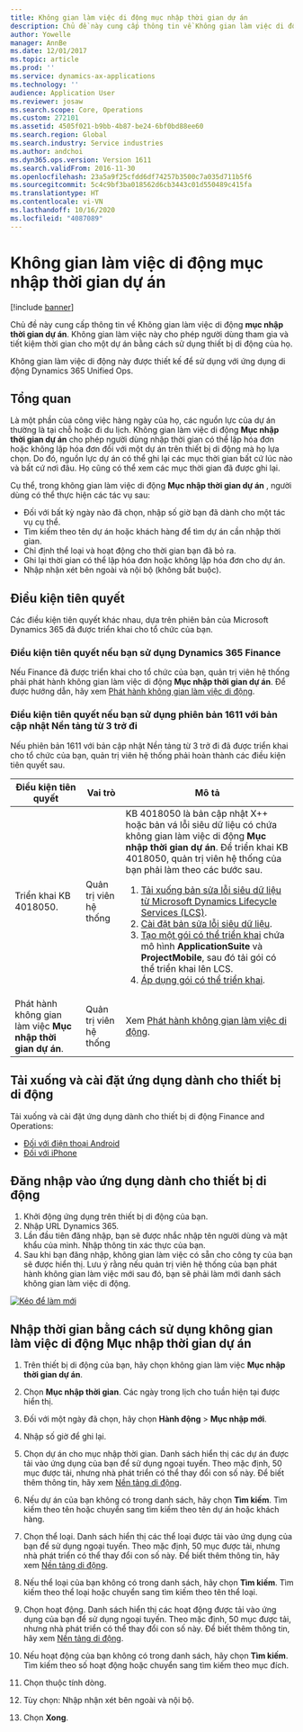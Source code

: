 ```yaml
---
title: Không gian làm việc di động mục nhập thời gian dự án
description: Chủ đề này cung cấp thông tin về Không gian làm việc di động mục nhập thời gian dự án. Không gian làm việc này cho phép người dùng tham gia và tiết kiệm thời gian cho một dự án bằng cách sử dụng thiết bị di động của họ.
author: Yowelle
manager: AnnBe
ms.date: 12/01/2017
ms.topic: article
ms.prod: ''
ms.service: dynamics-ax-applications
ms.technology: ''
audience: Application User
ms.reviewer: josaw
ms.search.scope: Core, Operations
ms.custom: 272101
ms.assetid: 4505f021-b9bb-4b87-be24-6bf0bd88ee60
ms.search.region: Global
ms.search.industry: Service industries
ms.author: andchoi
ms.dyn365.ops.version: Version 1611
ms.search.validFrom: 2016-11-30
ms.openlocfilehash: 23a5a9f25cfdd6df74257b3500c7a035d711b5f6
ms.sourcegitcommit: 5c4c9bf3ba018562d6cb3443c01d550489c415fa
ms.translationtype: HT
ms.contentlocale: vi-VN
ms.lasthandoff: 10/16/2020
ms.locfileid: "4087089"
---
```

# <a name="project-time-entry-mobile-workspace"></a>Không gian làm việc di động mục nhập thời gian dự án

[!include [banner](../includes/banner.md)]

Chủ đề này cung cấp thông tin về Không gian làm việc di động **mục nhập thời gian dự án**. Không gian làm việc này cho phép người dùng tham gia và tiết kiệm thời gian cho một dự án bằng cách sử dụng thiết bị di động của họ.

Không gian làm việc di động này được thiết kế để sử dụng với ứng dụng di động Dynamics 365 Unified Ops. 

## <a name="overview"></a>Tổng quan
Là một phần của công việc hàng ngày của họ, các nguồn lực của dự án thường là tại chỗ hoặc đi du lịch. Không gian làm việc di động **Mục nhập thời gian dự án** cho phép người dùng nhập thời gian có thể lập hóa đơn hoặc không lập hóa đơn đối với một dự án trên thiết bị di động mà họ lựa chọn. Do đó, nguồn lực dự án có thể ghi lại các mục thời gian bất cứ lúc nào và bất cứ nơi đâu. Họ cũng có thể xem các mục thời gian đã được ghi lại. 

Cụ thể, trong không gian làm việc di động **Mục nhập thời gian dự án** , người dùng có thể thực hiện các tác vụ sau:

-   Đối với bất kỳ ngày nào đã chọn, nhập số giờ bạn đã dành cho một tác vụ cụ thể.
-   Tìm kiếm theo tên dự án hoặc khách hàng để tìm dự án cần nhập thời gian.
-   Chỉ định thể loại và hoạt động cho thời gian bạn đã bỏ ra.
-   Ghi lại thời gian có thể lập hóa đơn hoặc không lập hóa đơn cho dự án.
-   Nhập nhận xét bên ngoài và nội bộ (không bắt buộc).

## <a name="prerequisites"></a>Điều kiện tiên quyết
Các điều kiện tiên quyết khác nhau, dựa trên phiên bản của Microsoft Dynamics 365 đã được triển khai cho tổ chức của bạn.

### <a name="prerequisites-if-you-use-dynamics-365-finance"></a>Điều kiện tiên quyết nếu bạn sử dụng Dynamics 365 Finance
Nếu Finance đã được triển khai cho tổ chức của bạn, quản trị viên hệ thống phải phát hành không gian làm việc di động **Mục nhập thời gian dự án**. Để được hướng dẫn, hãy xem [Phát hành không gian làm việc di động](https://docs.microsoft.com/dynamics365/fin-ops-core/dev-itpro/mobile-apps/publish-mobile-workspace).

### <a name="prerequisites-if-you-use-version-1611-with-platform-update-3-or-later"></a>Điều kiện tiên quyết nếu bạn sử dụng phiên bản 1611 với bản cập nhật Nền tảng từ 3 trở đi
Nếu phiên bản 1611 với bản cập nhật Nền tảng từ 3 trở đi đã được triển khai cho tổ chức của bạn, quản trị viên hệ thống phải hoàn thành các điều kiện tiên quyết sau. 

<table>
<thead>
<tr class="header">
<th>Điều kiện tiên quyết</th>
<th>Vai trò</th>
<th>Mô tả</th>
</tr>
</thead>
<tbody>
<tr class="odd">

<td>Triển khai KB 4018050.</td>
<td>Quản trị viên hệ thống</td>
<td>KB 4018050 là bản cập nhật X++ hoặc bản vá lỗi siêu dữ liệu có chứa không gian làm việc di động <strong>Mục nhập thời gian dự án</strong>. Để triển khai KB 4018050, quản trị viên hệ thống của bạn phải làm theo các bước sau.
<ol>
<li><a href="https://docs.microsoft.com/dynamics365/fin-ops-core/dev-itpro/migration-upgrade/download-hotfix-lcs">Tải xuống bản sửa lỗi siêu dữ liệu từ Microsoft Dynamics Lifecycle Services (LCS)</a>.</li>
<li><a href="https://docs.microsoft.com/dynamics365/fin-ops-core/dev-itpro/migration-upgrade/install-metadata-hotfix-package">Cài đặt bản sửa lỗi siêu dữ liệu</a>.</li>
<li><a href="https://docs.microsoft.com/dynamics365/fin-ops-core/dev-itpro/deployment/create-apply-deployable-package">Tạo một gói có thể triển khai</a> chứa mô hình <strong>ApplicationSuite</strong> và <strong>ProjectMobile</strong>, sau đó tải gói có thể triển khai lên LCS.</li>
<li><a href="https://docs.microsoft.com/dynamics365/fin-ops-core/dev-itpro/deployment/apply-deployable-package-system">Áp dụng gói có thể triển khai</a>.</li>

</ol></td>
</tr>
<tr class="even">
<td>Phát hành không gian làm việc <strong>Mục nhập thời gian dự án</strong>.</td>
<td>Quản trị viên hệ thống</td>
<td>Xem <a href="https://docs.microsoft.com/dynamics365/fin-ops-core/dev-itpro/mobile-apps/publish-mobile-workspace">Phát hành không gian làm việc di động</a>.</td>
</tr>
</tbody>
</table>

## <a name="download-and-install-the-mobile-app"></a>Tải xuống và cài đặt ứng dụng dành cho thiết bị di động

Tải xuống và cài đặt ứng dụng dành cho thiết bị di động Finance and Operations:

-   [Đối với điện thoại Android](https://go.microsoft.com/fwlink/?linkid=850662)
-   [Đối với iPhone](https://go.microsoft.com/fwlink/?linkid=850663)

## <a name="sign-in-to-the-mobile-app"></a>Đăng nhập vào ứng dụng dành cho thiết bị di động
1.  Khởi động ứng dụng trên thiết bị di động của bạn.
2.  Nhập URL Dynamics 365.
3.  Lần đầu tiên đăng nhập, bạn sẽ được nhắc nhập tên người dùng và mật khẩu của mình. Nhập thông tin xác thực của bạn.
4.  Sau khi bạn đăng nhập, không gian làm việc có sẵn cho công ty của bạn sẽ được hiển thị. Lưu ý rằng nếu quản trị viên hệ thống của bạn phát hành không gian làm việc mới sau đó, bạn sẽ phải làm mới danh sách không gian làm việc di động.

[![Kéo để làm mới](./media/pull-to-refresh-list-of-workspaces-183x300.png)](./media/pull-to-refresh-list-of-workspaces.png)

## <a name="enter-time-by-using-the-project-time-entry-mobile-workspace"></a>Nhập thời gian bằng cách sử dụng không gian làm việc di động Mục nhập thời gian dự án
1.  Trên thiết bị di động của bạn, hãy chọn không gian làm việc **Mục nhập thời gian dự án**.
2.  Chọn **Mục nhập thời gian**. Các ngày trong lịch cho tuần hiện tại được hiển thị.
3.  Đối với một ngày đã chọn, hãy chọn **Hành động** &gt; **Mục nhập mới**.
4.  Nhập số giờ để ghi lại.
5.  Chọn dự án cho mục nhập thời gian. Danh sách hiển thị các dự án được tải vào ứng dụng của bạn để sử dụng ngoại tuyến. Theo mặc định, 50 mục được tải, nhưng nhà phát triển có thể thay đổi con số này. Để biết thêm thông tin, hãy xem [Nền tảng di động](https://docs.microsoft.com/dynamics365/fin-ops-core/dev-itpro/mobile-apps/mobile-app-home-page).
6.  Nếu dự án của bạn không có trong danh sách, hãy chọn **Tìm kiếm**. Tìm kiếm theo tên hoặc chuyển sang tìm kiếm theo tên dự án hoặc khách hàng.
7.  Chọn thể loại. Danh sách hiển thị các thể loại được tải vào ứng dụng của bạn để sử dụng ngoại tuyến. Theo mặc định, 50 mục được tải, nhưng nhà phát triển có thể thay đổi con số này. Để biết thêm thông tin, hãy xem [Nền tảng di động](https://docs.microsoft.com/dynamics365/fin-ops-core/dev-itpro/mobile-apps/mobile-app-home-page).
8.  Nếu thể loại của bạn không có trong danh sách, hãy chọn **Tìm kiếm**. Tìm kiếm theo thể loại hoặc chuyển sang tìm kiếm theo tên thể loại.
9.  Chọn hoạt động. Danh sách hiển thị các hoạt động được tải vào ứng dụng của bạn để sử dụng ngoại tuyến. Theo mặc định, 50 mục được tải, nhưng nhà phát triển có thể thay đổi con số này. Để biết thêm thông tin, hãy xem [Nền tảng di động](https://docs.microsoft.com/dynamics365/fin-ops-core/dev-itpro/mobile-apps/mobile-app-home-page).
10. Nếu hoạt động của bạn không có trong danh sách, hãy chọn **Tìm kiếm**. Tìm kiếm theo số hoạt động hoặc chuyển sang tìm kiếm theo mục đích.

11. Chọn thuộc tính dòng.
12. Tùy chọn: Nhập nhận xét bên ngoài và nội bộ.
13. Chọn **Xong**.
